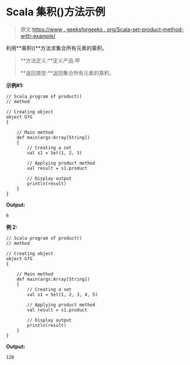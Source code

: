 # Scala 集积()方法示例

> 原文:[https://www . geeksforgeeks . org/Scala-set-product-method-with-example/](https://www.geeksforgeeks.org/scala-set-product-method-with-example/)

利用**乘积()**方法求集合所有元素的乘积。

> **方法定义:**定义产品:甲
> 
> **返回类型:**返回集合所有元素的乘积。

**示例#1:**

```
// Scala program of product() 
// method 

// Creating object 
object GfG 
{ 

    // Main method 
    def main(args:Array[String]) 
    { 
        // Creating a set 
        val s1 = Set(1, 2, 3) 

        // Applying product method 
        val result = s1.product

        // Display output
        println(result)
    } 
} 
```

**Output:**

```
6

```

**例 2:**

```
// Scala program of product() 
// method 

// Creating object 
object GfG 
{ 

    // Main method 
    def main(args:Array[String]) 
    { 
        // Creating a set 
        val s1 = Set(1, 2, 3, 4, 5) 

        // Applying product method 
        val result = s1.product

        // Display output
        println(result)
    } 
} 
```

**Output:**

```
120

```